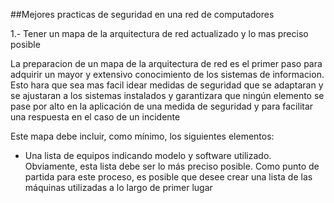 ##Mejores practicas de seguridad en una red de computadores

1.- Tener un mapa de la arquitectura de red actualizado y lo mas preciso posible

La preparacion de un mapa de la arquitectura de red es el primer paso para adquirir un mayor y extensivo conocimiento 
de los sistemas de informacion. Esto hara que sea mas facil idear medidas de seguridad que se adaptaran y se ajustaran a los sistemas instalados y garantizara que ningún elemento se pase por alto en la aplicación de una medida de seguridad y para facilitar una respuesta en el caso de un incidente

Este mapa debe incluir, como mínimo, los siguientes elementos:

  - Una lista de equipos indicando modelo y software utilizado. Obviamente, esta lista debe ser lo más preciso posible. Como punto de partida para este proceso, es posible que desee crear una lista de las máquinas utilizadas a lo largo de primer lugar
